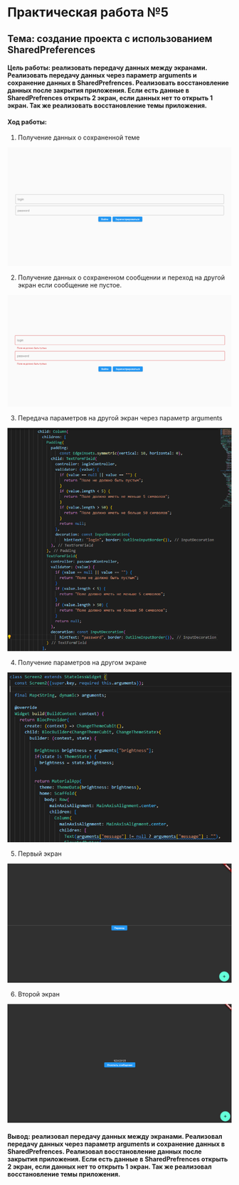 # Практическая работа №5
## Тема: cоздание проекта с использованием SharedPreferences

#### Цель работы: реализовать передачу данных между экранами. Реализовать передачу данных через параметр arguments и сохранение данных в SharedPrefrences. Реализовать восстановление данных после закрытия приложения. Если есть данные в SharedPrefrences открыть 2 экран, если данных нет то открыть 1 экран. Так же реализовать восстановление темы приложения.

#### Ход работы: 

1.	Получение данных о сохраненной теме

![1](https://github.com/Ikriler/Flutter/blob/pr3/photochki/1.PNG "")

2.	Получение данных о сохраненном сообщении и переход на другой экран если сообщение не пустое.

![2](https://github.com/Ikriler/Flutter/blob/pr3/photochki/2.PNG "")

3.	Передача параметров на другой экран через параметр arguments

![3](https://github.com/Ikriler/Flutter/blob/pr3/photochki/3.PNG "")

4.	Получение параметров на другом экране

![4](https://github.com/Ikriler/Flutter/blob/pr3/photochki/4.png "")

5.	Первый экран

![5](https://github.com/Ikriler/Flutter/blob/pr3/photochki/5.png "")

6.	Второй экран

![6](https://github.com/Ikriler/Flutter/blob/pr3/photochki/6.png "")

#### Вывод: реализовал передачу данных между экранами. Реализовал передачу данных через параметр arguments и сохранение данных в SharedPrefrences. Реализовал восстановление данных после закрытия приложения. Если есть данные в SharedPrefrences открыть 2 экран, если данных нет то открыть 1 экран. Так же реализовал восстановление темы приложения.